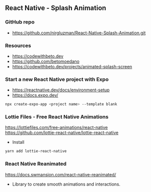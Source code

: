 ## React Native - Splash Animation

### GitHub repo

- https://github.com/nirgluzman/React-Native-Splash-Animation.git

### Resources

- https://codewithbeto.dev
- https://github.com/betomoedano
- https://codewithbeto.dev/projects/animated-splash-screen

### Start a new React Native project with Expo

- https://reactnative.dev/docs/environment-setup
- https://docs.expo.dev/

```bash
npx create-expo-app <project name> --template blank
```

### Lottie Files - Free React Native Animations

https://lottiefiles.com/free-animations/react-native
https://github.com/lottie-react-native/lottie-react-native

- Install

```bash
yarn add lottie-react-native
```

### React Native Reanimated

https://docs.swmansion.com/react-native-reanimated/

- Library to create smooth animations and interactions.
